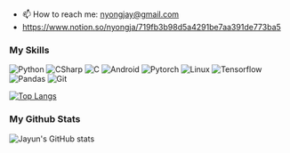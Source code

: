 - 📫 How to reach me: nyongjay@gmail.com
- https://www.notion.so/nyongja/719fb3b98d5a4291be7aa391de773ba5

### My Skills
![Python](https://img.shields.io/badge/-Python-blue) ![CSharp](https://img.shields.io/badge/-CSharp-purple) ![C](https://img.shields.io/badge/-C-grey) ![Android](https://img.shields.io/badge/-Android-green) ![Pytorch](https://img.shields.io/badge/-Pytorch-red) ![Linux](https://img.shields.io/badge/-Linux-yellow) ![Tensorflow](https://img.shields.io/badge/-Tensorflow-orange) ![Pandas](https://img.shields.io/badge/-Pandas-black) ![Git](https://img.shields.io/badge/-Git-black)

[![Top Langs](https://github-readme-stats.vercel.app/api/top-langs/?username=nyongja&layout=compact)](https://github.com/anuraghazra/github-readme-stats)


### My Github Stats
![Jayun's GitHub stats](https://github-readme-stats.vercel.app/api?username=nyongja&hide=stars&show_icons=true&theme=vue)
